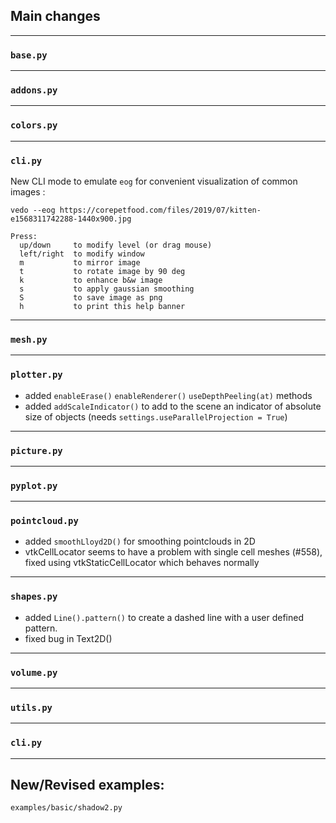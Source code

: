 ## Main changes

---
### `base.py`

---
### `addons.py`

---
### `colors.py`

---
### `cli.py`

New CLI mode to emulate `eog` for convenient visualization of common images :

`vedo --eog https://corepetfood.com/files/2019/07/kitten-e1568311742288-1440x900.jpg`
```
Press:
  up/down     to modify level (or drag mouse)
  left/right  to modify window
  m           to mirror image
  t           to rotate image by 90 deg
  k           to enhance b&w image
  s           to apply gaussian smoothing
  S           to save image as png
  h           to print this help banner
```

---
### `mesh.py`

---
### `plotter.py`

- added `enableErase()` `enableRenderer()` `useDepthPeeling(at)` methods
- added `addScaleIndicator()` to add to the scene an indicator of absolute size of objects
(needs `settings.useParallelProjection = True`)

---
### `picture.py`

---
### `pyplot.py`

---
### `pointcloud.py`

- added `smoothLloyd2D()` for smoothing pointclouds in 2D
- vtkCellLocator seems to have a problem with single cell meshes (#558), fixed using vtkStaticCellLocator
which behaves normally

---
### `shapes.py`

- added `Line().pattern()` to create a dashed line with a user defined pattern.
- fixed bug in Text2D()

---
### `volume.py`

---
### `utils.py`


---
### `cli.py`

-------------------------

## New/Revised examples:
`examples/basic/shadow2.py`


